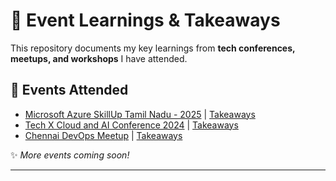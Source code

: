 # 📌 Event Learnings & Takeaways  

This repository documents my key learnings from **tech conferences, meetups, and workshops** I have attended.  

## 🚀 Events Attended  

- [Microsoft Azure SkillUp Tamil Nadu - 2025](events/microsoft-azure-skillup-2025.md) | [Takeaways](takeaways/microsoft-azure-skillup-2025-takeaways.md)  
- [Tech X Cloud and AI Conference 2024](events/tech-x-cloud-ai.md) | [Takeaways](takeaways/tech-x-cloud-ai-takeaways.md)  
- [Chennai DevOps Meetup](events/chennai-devops-meetup.md) | [Takeaways](takeaways/chennai-devops-meetup-takeaways.md) 

✨ *More events coming soon!*  

---

